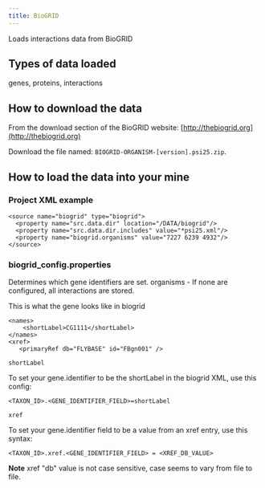 ```yaml
---
title: BioGRID
---
```


Loads interactions data from BioGRID

## Types of data loaded

genes, proteins, interactions

## How to download the data

From the download section of the BioGRID website: [http://thebiogrid.org](http://thebiogrid.org)

Download the file named: `BIOGRID-ORGANISM-[version].psi25.zip`.

## How to load the data into your mine

### Project XML example

```markup
<source name="biogrid" type="biogrid">
  <property name="src.data.dir" location="/DATA/biogrid"/>
  <property name="src.data.dir.includes" value="*psi25.xml"/>
  <property name="biogrid.organisms" value="7227 6239 4932"/>
</source>
```

### biogrid\_config.properties

Determines which gene identifiers are set. organisms - If none are configured, all interactions are stored.

This is what the gene looks like in biogrid

```markup
<names>
    <shortLabel>CG1111</shortLabel>
</names>
<xref>
   <primaryRef db="FLYBASE" id="FBgn001" />
```

`shortLabel`

To set your gene.identifier to be the shortLabel in the biogrid XML, use this config:

```text
<TAXON_ID>.<GENE_IDENTIFIER_FIELD>=shortLabel
```

`xref`

To set your gene.identifier field to be a value from an xref entry, use this syntax:

```text
<TAXON_ID>.xref.<GENE_IDENTIFIER_FIELD> = <XREF_DB_VALUE>
```

**Note**
xref "db" value is not case sensitive, case seems to vary from file to file.

